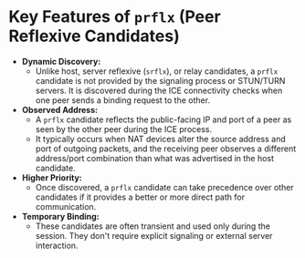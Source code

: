 # **Key Features of `prflx` (Peer Reflexive Candidates)**
- **Dynamic Discovery:**
	- Unlike host, server reflexive (`srflx`), or relay candidates, a `prflx` candidate is not provided by the signaling process or STUN/TURN servers. It is discovered during the ICE connectivity checks when one peer sends a binding request to the other.
- **Observed Address:**
	- A `prflx` candidate reflects the public-facing IP and port of a peer as seen by the other peer during the ICE process.
	- It typically occurs when NAT devices alter the source address and port of outgoing packets, and the receiving peer observes a different address/port combination than what was advertised in the host candidate.
- **Higher Priority:**
	- Once discovered, a `prflx` candidate can take precedence over other candidates if it provides a better or more direct path for communication.
- **Temporary Binding:**
	- These candidates are often transient and used only during the session. They don't require explicit signaling or external server interaction.